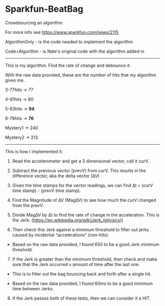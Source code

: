 # Sparkfun-BeatBag
Crowdsourcing an algorithm 

For more info see https://www.sparkfun.com/news/2115

AlgorithmOnly - is the code needed to implement the algorithm

Code+Algorithm - is Nate's original code with the algorithm added in


--------------------
This is my algorithm:
Find the rate of change and debounce it. 

With the raw data provided, these are the number of hits that my algorithm gives me.

3-77hits → 77

4-81hits → 80

5-93hits → **94**

6-79hits → **76**

Mystery1 → 240

Mystery2 → 213


----------------------

This is how I implemented it:

1) Read the accelerometer and get a 3 dimensional vector, call it curV. 

2) Subtract the previous vector (prevV) from curV. This results in the difference vector, aka the delta vector (∆V)

3) Given the time stamps for the vector readings, we can find ∆t = (curV time stamp) - (prevV time stamp).

4) Find the Magnitude of ∆V (Mag∆V) to see how much the curV changed from the prevV.

5) Divide Mag∆V by ∆t to find the rate of change in the acceleration. This is the Jerk. (https://en.wikipedia.org/wiki/Jerk_(physics))

6) Then check this Jerk against a minimum threshold to filter out jerks caused by incidental "accelerations" (non-hits). 

  - Based on the raw data provided, I found 650 to be a good Jerk minimum threshold. 

7) If the Jerk is greater than the minimum threshold, then check and make sure that the Jerk occurred x amount of time after the last
one. 
  - This is to filter out the bag bouncing back and forth after a single hit. 

  - Based on the raw data provided, I found 60ms to be a good minimum time between Jerks. 

8) If the Jerk passes both of these tests, then we can consider it a HIT. 
